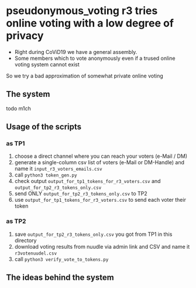 # pseudonymous_voting r3 tries online voting with a low degree of privacy

- Right during CoViD19 we have a general assembly.
- Some members which to vote anonymously even if a trused online voting system cannot exist

So we try a bad approximation of somewhat private online voting

## The system

todo m1ch

## Usage of the scripts

### as TP1

1. choose a direct channel where you can reach your voters (e-Mail / DM)
2. generate a single-column csv list of voters (e-Mail or DM-Handle) and name it ```input_r3_voters_emails.csv```
3. call ```python3 token_gen.py```
4. check output ```output_for_tp1_tokens_for_r3_voters.csv``` and ```output_for_tp2_r3_tokens_only.csv```
5. send ONLY ```output_for_tp2_r3_tokens_only.csv``` to TP2
6. use ```output_for_tp1_tokens_for_r3_voters.csv``` to send each voter their token

### as TP2

1. save ```output_for_tp2_r3_tokens_only.csv``` you got from TP1 in this directory
2. download voting results from nuudle via admin link and CSV and name it ```r3votenuudel.csv```
3. call ```python3 verify_vote_to_tokens.py```


## The ideas behind the system
